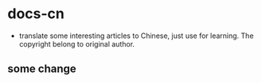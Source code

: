 # docs-cn
* translate some interesting articles to Chinese, just use for learning. The copyright belong to original author.

## some change